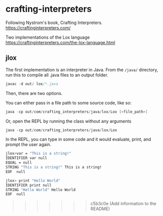 # crafting-interpreters

Following Nystrom's book, Crafting Interpreters.
https://craftinginterpreters.com/

Two implementations of the Lox language
https://craftinginterpreters.com/the-lox-language.html

## jlox

The first implementation is an interpreter in Java. 
From the `/java/` directory, run this to compile all .java files to an output folder.

``` java
javac -d out/ lox/*.java
```

Then, there are two options. 

You can either pass in a file path to some source code, like so:

``` java
java -cp out/com/crafting_interpreters/java/lox/Lox [<file_path>]
```

Or, open the REPL by running the class without any arguments

``` java
java -cp out/com/crafting_interpreters/java/lox/Lox
```

In the REPL, you can type in some code and it would evaluate, print, and prompt the user again.

``` sh
jlox>var = "This is a string!"
IDENTIFIER var null
EQUAL = null
STRING "This is a string!" This is a string!
EOF  null

jlox> print "Hello World"
IDENTIFIER print null
STRING "Hello World" Hello World
EOF  null
```

>>>>>>> c5b3c0e (Add information to the README)

